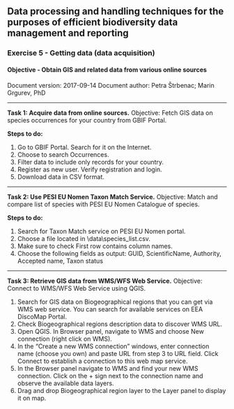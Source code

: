 ## Data processing and handling techniques for the purposes of efficient biodiversity data management and reporting
### Exercise 5 - Getting data (data acquisition)
#### Objective - Obtain GIS and related data from various online sources
Document version: 2017-09-14
Document author: Petra Štrbenac; Marin Grgurev, PhD

---

**Task 1: Acquire data from online sources.**
Objective: Fetch GIS data on species occurrences for your country from GBIF Portal.

**Steps to do:**
1. Go to GBIF Portal. Search for it on the Internet.
2. Choose to search Occurrences.
3. Filter data to include only records for your country.
4. Register as new user. Verify registration and login.
5. Download data in CSV format.

---

**Task 2: Use PESI EU Nomen Taxon Match Service.**
Objective: Match and compare list of species with PESI EU Nomen Catalogue of species.

**Steps to do:**
1. Search for Taxon Match service on PESI EU Nomen portal.
2. Choose a file located in \data\species_list.csv.
3. Make sure to check First row contains column names.
4. Choose the following fields as output: GUID, ScientificName, Authority, Accepted name, Taxon status

---

**Task 3: Retrieve GIS data from WMS/WFS Web Service.**
Objective: Connect to WMS/WFS Web Service using QGIS.

1. Search for GIS data on Biogeographical regions that you can get via WMS web service. You can search for available services on EEA DiscoMap Portal.
2. Check Biogeographical regions description data to discover WMS URL.
3. Open QGIS. In Browser panel, navigate to WMS and choose New connection (right click on WMS).
4. In the “Create a new WMS connection” windows, enter connection name (choose you own) and paste URL from step 3 to URL field. Click Connect to establish a connection to this web map service.
5. In the Browser panel navigate to WMS and find your new WMS connection. Click on the + sign next to the connection name and observe the available data layers.
6. Drag and drop Biogeographical region layer to the Layer panel to display it on map.
